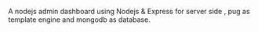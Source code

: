A nodejs admin dashboard using Nodejs & Express for server side , pug as template engine and mongodb as database.
